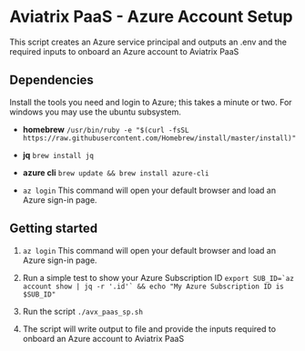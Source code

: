 # Aviatrix PaaS - Azure Account Setup 

This script creates an Azure service principal and outputs an .env and the required inputs to onboard an Azure account to Aviatrix PaaS

## Dependencies

Install the tools you need and login to Azure; this takes a minute or two. For windows you may use the ubuntu subsystem.

- **homebrew**  ```/usr/bin/ruby -e "$(curl -fsSL https://raw.githubusercontent.com/Homebrew/install/master/install)"```

- **jq**   ```brew install jq```

- **azure cli**  ```brew update && brew install azure-cli```

- ```az login``` This command will open your default browser and load an Azure sign-in page.

## Getting started

1. ```az login``` This command will open your default browser and load an Azure sign-in page.

2. Run a simple test to show your Azure Subscription ID  ```export SUB_ID=`az account show | jq -r '.id'` && echo "My Azure Subscription ID is $SUB_ID"```

3. Run the script ```./avx_paas_sp.sh```

4. The script will write output to file and provide the inputs required to onboard an Azure account to Aviatrix PaaS




